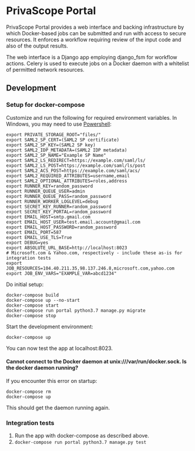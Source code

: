 # PrivaScope Portal

PrivaScope Portal provides a web interface and backing infrastructure by which Docker-based jobs can be submitted and run with access to secure resources. It enforces a workflow requiring review of the input code and also of the output results.

The web interface is a Django app employing django_fsm for workflow actions. Celery is used to execute jobs on a Docker daemon with a whitelist of permitted network resources.

## Development

### Setup for docker-compose

Customize and run the following for required environment variables. In Windows, you may need to use [Powershell](https://docs.microsoft.com/en-us/powershell/module/microsoft.powershell.core/about/about_environment_variables?view=powershell-6):

    export PRIVATE_STORAGE_ROOT="files/"
    export SAML2_SP_CERT=(SAML2 SP certificate)
    export SAML2_SP_KEY=(SAML2 SP key)
    export SAML2_IDP_METADATA=(SAML2 IDP metadata)
    export SAML2_SP_NAME="Example SP Name"
    export SAML2_LS_REDIRECT=https://example.com/saml/ls/
    export SAML2_LS_POST=https://example.com/saml/ls/post
    export SAML2_ACS_POST=https://example.com/saml/acs/
    export SAML2_REQUIRED_ATTRIBUTES=username,email
    export SAML2_OPTIONAL_ATTRIBUTES=roles,address
    export RUNNER_KEY=random_password
    export RUNNER_QUEUE_USER=admin
    export RUNNER_QUEUE_PASS=random_password
    export RUNNER_WORKER_LOGLEVEL=debug
    export SECRET_KEY_RUNNER=random_password
    export SECRET_KEY_PORTAL=random_password
    export EMAIL_HOST=smtp.gmail.com
    export EMAIL_HOST_USER=test.email.account@gmail.com
    export EMAIL_HOST_PASSWORD=random_password
    export EMAIL_PORT=587
    export EMAIL_USE_TLS=True
    export DEBUG=yes
    export ABSOLUTE_URL_BASE=http://localhost:8023
    # Microsoft.com & Yahoo.com, respectively - include these as-is for integration tests
    export JOB_RESOURCES=104.40.211.35,98.137.246.8,microsoft.com,yahoo.com
    export JOB_ENV_VARS="EXAMPLE_VAR=abcd1234"

Do initial setup:

    docker-compose build
    docker-compose up --no-start
    docker-compose start
    docker-compose run portal python3.7 manage.py migrate
    docker-compose stop

Start the development environment:

    docker-compose up

You can now test the app at localhost:8023.

#### Cannot connect to the Docker daemon at unix:///var/run/docker.sock. Is the docker daemon running?

If you encounter this error on startup:

    docker-compose rm
    docker-compose up

This should get the daemon running again.

### Integration tests

1. Run the app with docker-compose as described above.
2. `docker-compose run portal python3.7 manage.py test`

